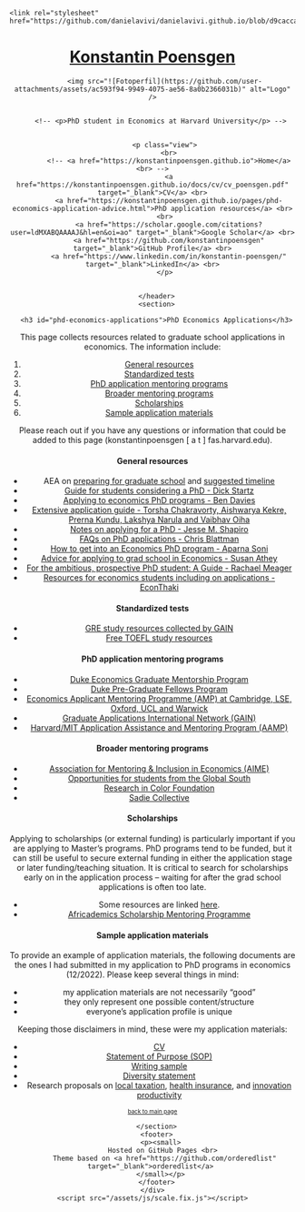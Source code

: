 <!DOCTYPE html>
<html lang="en-US">
  <head>
    <meta charset="UTF-8">
    <meta http-equiv="X-UA-Compatible" content="IE=edge">
    <meta name="viewport" content="width=device-width, initial-scale=1">
    <!-- Begin Jekyll SEO tag v2.8.0 -->
<title>PhD Economics Applications | Konstantin Poensgen</title>
<meta name="generator" content="Jekyll v3.10.0" />
<meta property="og:title" content="PhD Economics Applications" />
<meta property="og:locale" content="en_US" />
<meta name="description" content="PhD student in Economics at Harvard University" />
<meta property="og:description" content="PhD student in Economics at Harvard University" />
<link rel="canonical" href="https://konstantinpoensgen.github.io/pages/phd-economics-application-advice.html" />
<meta property="og:url" content="https://konstantinpoensgen.github.io/pages/phd-economics-application-advice.html" />
<meta property="og:site_name" content="Konstantin Poensgen" />
<meta property="og:type" content="website" />
<meta name="twitter:card" content="summary" />
<meta property="twitter:title" content="PhD Economics Applications" />
<script type="application/ld+json">
{"@context":"https://schema.org","@type":"WebPage","description":"PhD student in Economics at Harvard University","headline":"PhD Economics Applications","publisher":{"@type":"Organization","logo":{"@type":"ImageObject","url":"https://konstantinpoensgen.github.io/assets/images/230821-0469.png"}},"url":"https://konstantinpoensgen.github.io/pages/phd-economics-application-advice.html"}</script>
<!-- End Jekyll SEO tag -->

    <link rel="stylesheet" href="https://github.com/danielavivi/danielavivi.github.io/blob/d9cacca4fa063b27dc8fe85b8c3c09dd46dcca00/css">
  </head>
  
  <body>
    <div class="wrapper">
      <header>
        <h1><a href="https://konstantinpoensgen.github.io/">Konstantin Poensgen</a></h1>

        
          <img src="![Fotoperfil](https://github.com/user-attachments/assets/ac593f94-9949-4075-ae56-8a0b2366031b)" alt="Logo" />
        

        <!-- <p>PhD student in Economics at Harvard University</p> -->

        
          <p class="view">
            <br>
            <!-- <a href="https://konstantinpoensgen.github.io">Home</a> <br> -->
            <a href="https://konstantinpoensgen.github.io/docs/cv/cv_poensgen.pdf" target="_blank">CV</a> <br>
            <a href="https://konstantinpoensgen.github.io/pages/phd-economics-application-advice.html">PhD application resources</a> <br>
            <br>  
            <a href="https://scholar.google.com/citations?user=ldMXABQAAAAJ&hl=en&oi=ao" target="_blank">Google Scholar</a> <br>
            <a href="https://github.com/konstantinpoensgen" target="_blank">GitHub Profile</a> <br>
            <a href="https://www.linkedin.com/in/konstantin-poensgen/" target="_blank">LinkedIn</a> <br>
          </p>
        
      
      </header>
      <section>

      <h3 id="phd-economics-applications">PhD Economics Applications</h3>

<p>This page collects resources related to graduate school applications in economics. The information include:</p>
<ol>
  <li><a href="#general-resources">General resources</a></li>
  <li><a href="#standardized-tests">Standardized tests</a></li>
  <li><a href="#phd-application-mentoring-programs">PhD application mentoring programs</a></li>
  <li><a href="#broader-mentoring-programs">Broader mentoring programs</a></li>
  <li><a href="#scholarships">Scholarships</a></li>
  <li><a href="#sample-application-materials">Sample application materials</a></li>
</ol>

<p>Please reach out if you have any questions or information that could be added to this page (konstantinpoensgen  [ a t ]  fas.harvard.edu).</p>

<h4 id="general-resources">General resources</h4>
<ul>
  <li>AEA on <a href="https://www.aeaweb.org/resources/students/grad-prep">preparing for graduate school</a> and <a href="https://www.aeaweb.org/resources/students/grad-prep/timeline">suggested timeline</a></li>
  <li><a href="https://econ.ucsb.edu/~startz/A%20Guide%20for%20UCSB%20Undergraduates%20Considering%20a%20PhD%20in%20Economics.pdf">Guide for students considering a PhD - Dick Startz</a></li>
  <li><a href="https://bldavies.com/blog/applying-economics-phd-programs/">Applying to economics PhD programs - Ben Davies</a></li>
  <li><a href="https://www.dropbox.com/sh/3kcg3puxw34garw/AABiW6A1VdZ_Ll_hQ2ZFfY8Na?dl=0&amp;preview=Econ_PhD_Guide.pdf">Extensive application guide - Torsha Chakravorty, Aishwarya Kekre, Prerna Kundu, Lakshya Narula and Vaibhav Oiha</a></li>
  <li><a href="https://scholar.harvard.edu/files/shapiro/files/phdnotes.pdf">Notes on applying for a PhD - Jesse M. Shapiro</a></li>
  <li><a href="https://chrisblattman.com/blog/2022/03/25/faqs-on-phd-applications/">FAQs on PhD applications - Chris Blattman</a></li>
  <li><a href="http://www.aparnagsoni.com/for-prospective-phds-blog/2018/1/11/getting-into-an-econ-phd-program-recommended-reading">How to get into an Economics PhD program - Aparna Soni</a></li>
  <li><a href="https://gsb-faculty.stanford.edu/susan-athey/professional-advice/">Advice for applying to grad school in Economics - Susan Athey</a></li>
  <li><a href="https://economics.com.au/2012/03/27/for-the-ambitious-prospective-phd-student-a-guide/">For the ambitious, prospective PhD student: A Guide - Rachael Meager</a></li>
  <li><a href="https://econthaki.github.io/recursos/2021/01/05/recursos.html">Resources for economics students including on applications - EconThaki</a></li>
</ul>

<h4 id="standardized-tests">Standardized tests</h4>
<ul>
  <li><a href="https://docs.google.com/document/d/1PTFDZv1YY0iL_lSH8XOovIWQ-BeXfIuRYSjiRngaBSw/edit?usp=sharing">GRE study resources collected by GAIN</a></li>
  <li><a href="https://konstantinpoensgen.github.io/pages/free-toefl-prep.html">Free TOEFL study resources</a></li>
</ul>

<h4 id="phd-application-mentoring-programs">PhD application mentoring programs</h4>
<ul>
  <li><a href="https://econ.duke.edu/phd-program/prospective-students/graduate-mentorship-program">Duke Economics Graduate Mentorship Program</a></li>
  <li><a href="https://econ.duke.edu/phdprogram/prospective-students/pre-graduate-fellows-program">Duke Pre-Graduate Fellows Program</a></li>
  <li><a href="https://www.lse.ac.uk/economics/study/research/applicant-mentoring-programme">Economics Applicant Mentoring Programme (AMP) at Cambridge, LSE, Oxford, UCL and Warwick</a></li>
  <li><a href="https://gain-network.net">Graduate Applications International Network (GAIN)</a></li>
  <li><a href="https://economics.mit.edu/academic-programs/phd-program/admissions">Harvard/MIT Application Assistance and Mentoring Program (AAMP)</a></li>
</ul>

<h4 id="broader-mentoring-programs">Broader mentoring programs</h4>
<ul>
  <li><a href="https://econmentoring.org">Association for Mentoring &amp; Inclusion in Economics (AIME)</a></li>
  <li><a href="https://docs.google.com/document/d/1E7tLbAve7G4BEg4Qeg065H_nbrsHYRvR/edit?usp=sharing&amp;ouid=104515044926447535592&amp;rtpof=true&amp;sd=true">Opportunities for students from the Global South</a></li>
  <li><a href="https://www.researchincolor.org">Research in Color Foundation</a></li>
  <li><a href="https://www.sadiecollective.org">Sadie Collective</a></li>
</ul>

<h4 id="scholarships">Scholarships</h4>

<p>Applying to scholarships (or external funding) is particularly important if you are applying to Master’s programs. PhD programs tend to be funded, but it can still be useful to secure external funding in either the application stage or later funding/teaching situation. It is critical to search for scholarships early on in the application process – waiting for after the grad school applications is often too late.</p>

<ul>
  <li>Some resources are linked <a href="https://konstantinpoensgen.github.io/pages/grad-school-economics-scholarships.html">here</a>.</li>
  <li><a href="https://africademics.com/2023/07/10/apply-for-our-scholarship-mentoring-programme-2">Africademics Scholarship Mentoring Programme</a></li>
</ul>

<h4 id="sample-application-materials">Sample application materials</h4>

<p>To provide an example of application materials, the following documents are the ones I had submitted in my application to PhD programs in economics (12/2022). Please keep several things in mind:</p>
<ul>
  <li>my application materials are not necessarily “good”</li>
  <li>they only represent one possible content/structure</li>
  <li>everyone’s application profile is unique</li>
</ul>

<p>Keeping those disclaimers in mind, these were my application materials:</p>
<ul>
  <li><a href="/docs/phd_applications/cv_poensgen_phd.pdf">CV</a></li>
  <li><a href="/docs/phd_applications/poensgen_sop_harvard_econ.pdf">Statement of Purpose (SOP)</a></li>
  <li><a href="/docs/phd_applications/poensgen_writingsample.pdf">Writing sample</a></li>
  <li><a href="/docs/phd_applications/Poensgen_DiversityStatement_GAIN.pdf">Diversity statement</a></li>
  <li>Research proposals on <a href="/docs/phd_applications/poensgen_markettaxation_proposal.pdf">local taxation</a>, <a href="/docs/phd_applications/poensgen_MPHI_proposal.pdf">health insurance</a>, and <a href="/docs/phd_applications/poensgen_rdduplication_proposal.pdf">innovation productivity</a></li>
</ul>

<p><a href="https://konstantinpoensgen.github.io/"><font size="1"> back to main page </font></a></p>


      </section>
      <footer>
        <p><small>
          Hosted on GitHub Pages <br> 
          Theme based on <a href="https://github.com/orderedlist" target="_blank">orderedlist</a> 
        </small></p>
      </footer>
    </div>
    <script src="/assets/js/scale.fix.js"></script>
  </body>
</html>
